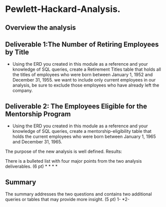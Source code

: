 # Pewlett-Hackard-Analysis.
## Overview the analysis


## Deliverable 1:The Number of Retiring Employees by Title
* Using the ERD you created in this module as a reference and your knowledge of SQL queries, create a Retirement Titles table that holds all the titles of employees who were born between January 1, 1952 and December 31, 1955. we want to include only current employees in our analysis, be sure to exclude those employees who have already left the company.


## Deliverable 2: The Employees Eligible for the Mentorship Program
* Using the ERD you created in this module as a reference and your knowledge of SQL queries, create a mentorship-eligibility table that holds the current employees who were born between January 1, 1965 and December 31, 1965.





The purpose of the new analysis is well defined. 
Results:

There is a bulleted list with four major points from the two analysis deliverables. (6 pt)
*
*
*
*

## Summary

The summary addresses the two questions and contains two additional queries or tables that may provide more insight. (5 pt)
1-
*2-
